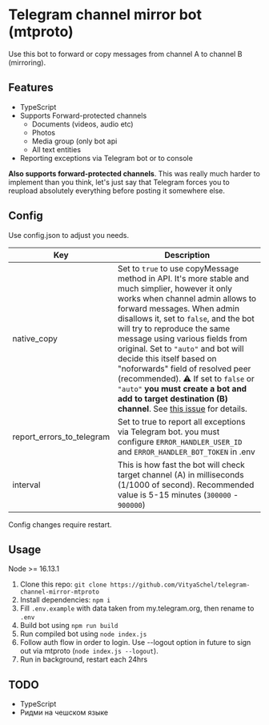 # Telegram channel mirror bot (mtproto)

Use this bot to forward or copy messages from channel A to channel B (mirroring).

## Features

- TypeScript
- Supports Forward-protected channels
  - Documents (videos, audio etc)
  - Photos
  - Media group (only bot api
  - All text entities
- Reporting exceptions via Telegram bot or to console

**Also supports forward-protected channels**. This was really much harder to implement than you think, let's just say that Telegram forces you to reupload absolutely everything before posting it somewhere else.

## Config

Use config.json to adjust you needs.

Key|Description
---|---
native_copy|Set to `true` to use copyMessage method in API. It's more stable and much simplier, however it only works when channel admin allows to forward messages. When admin disallows it, set to `false`, and the bot will try to reproduce the same message using various fields from original. Set to `"auto"` and bot will decide this itself based on "noforwards" field of resolved peer (recommended). ⚠️ If set to `false` or `"auto"` **you must create a bot and add to target destination (B) channel**. See [this issue](https://github.com/alik0211/mtproto-core/issues/148) for details.
report_errors_to_telegram|Set to true to report all exceptions via Telegram bot. you must configure `ERROR_HANDLER_USER_ID` and `ERROR_HANDLER_BOT_TOKEN` in .env
interval|This is how fast the bot will check target channel (A) in milliseconds (1/1000 of second). Recommended value is 5-15 minutes (`300000` - `900000`)

Config changes require restart.

## Usage

Node >= 16.13.1

1. Clone this repo: `git clone https://github.com/VityaSchel/telegram-channel-mirror-mtproto`
2. Install dependencies: `npm i`
3. Fill `.env.example` with data taken from my.telegram.org, then rename to `.env`
4. Build bot using `npm run build`
5. Run compiled bot using `node index.js`
6. Follow auth flow in order to login. Use --logout option in future to sign out via mtproto (`node index.js --logout`).
7. Run in background, restart each 24hrs

## TODO

- TypeScript
- Ридми на чешском языке